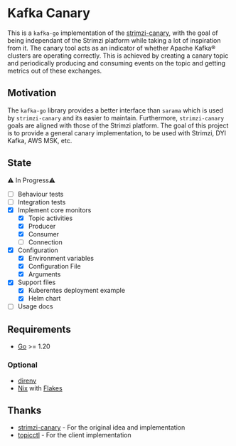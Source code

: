 # Kafka Canary

This is a `kafka-go` implementation of the [strimzi-canary](https://github.com/strimzi/strimzi-canary), with the goal of being independant of the Strimzi platform while taking a lot of inspiration from it.
The canary tool acts as an indicator of whether Apache Kafka® clusters are operating correctly. This is achieved by creating a canary topic and periodically producing and consuming events on the topic and getting metrics out of these exchanges.

## Motivation

The `kafka-go` library provides a better interface than `sarama` which is used by `strimzi-canary` and its easier to maintain. Furthermore, `strimzi-canary` goals are aligned with those of the Strimzi platform. The goal of this project is to provide a general canary implementation, to be used with Strimzi, DYI Kafka, AWS MSK, etc.

## State

⚠️ In Progress⚠️

- [ ] Behaviour tests
- [ ] Integration tests
- [x] Implement core monitors
  - [x] Topic activities
  - [x] Producer
  - [x] Consumer
  - [ ] Connection
- [x] Configuration
  - [x] Environment variables
  - [x] Configuration File
  - [x] Arguments
- [x] Support files
  - [x] Kuberentes deployment example
  - [x] Helm chart
- [ ] Usage docs

## Requirements

- [Go](https://golang.org/doc/install) >= 1.20

### Optional

- [direnv](https://direnv.net/)
- [Nix](https://nixos.org/) with [Flakes](https://nixos.wiki/wiki/Flakes)

## Thanks

- [strimzi-canary](https://github.com/strimzi/strimzi-canary) - For the original idea and implementation
- [topicctl](https://github.com/segmentio/topicctl) - For the client implementation
